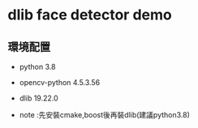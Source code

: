 # dlib face detector demo

## 環境配置
* python 3.8
* opencv-python 4.5.3.56
* dlib 19.22.0 

* note :先安裝cmake,boost後再裝dlib(建議python3.8)
